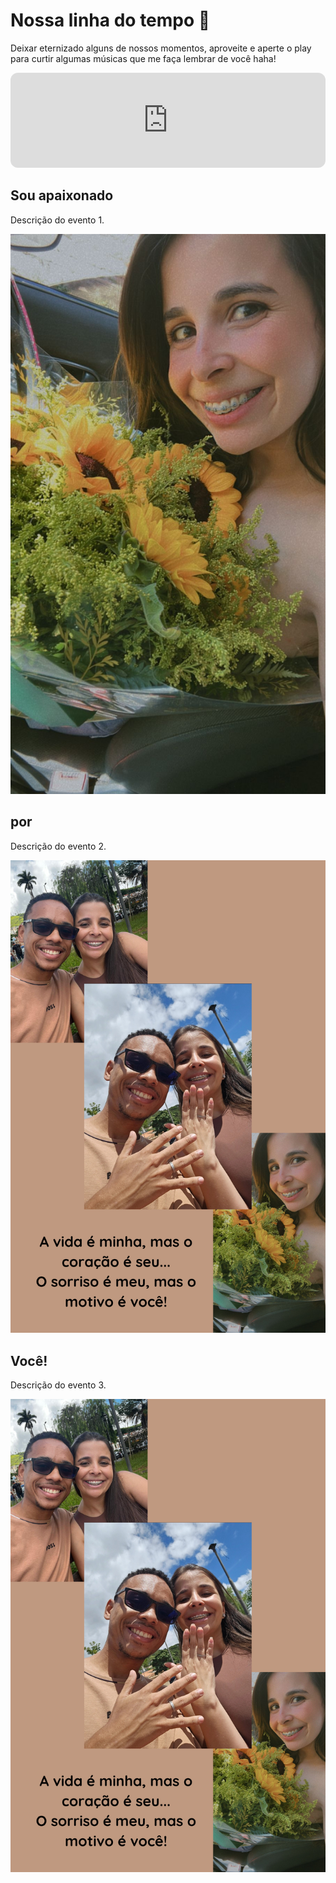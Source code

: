 # Nossa linha do tempo 📸


<p style="text-align: left;">Deixar eternizado alguns de nossos momentos, aproveite e aperte o play para curtir algumas músicas que me faça lembrar de você haha!</p>
<iframe style="border-radius:12px" src="https://open.spotify.com/embed/playlist/0WZCwLymGn2n0Ysn2WWvlx?utm_source=generator" width="100%" height="152" frameBorder="0" allowfullscreen="" allow="autoplay; clipboard-write; encrypted-media; fullscreen; picture-in-picture" loading="lazy"></iframe>

<div class="timeline">
    <div class="timeline-item">
        <div class="timeline-content">
            <h2>Sou apaixonado</h2>
            <p>Descrição do evento 1.</p>
            <img src="imgs\linda.jpg" alt="Ok">
        </div>
    </div>
    <div class="timeline-item">
        <div class="timeline-content">
            <h2>por</h2>
            <p>Descrição do evento 2.</p>
            <img src="imgs/felicidade.png" alt="Evento 2">
        </div>
    </div>
    <div class="timeline-item">
        <div class="timeline-content">
            <h2>Você!</h2>
            <p>Descrição do evento 3.</p>
            <img src="imgs/felicidade.png" alt="Evento 3">
        </div>
    </div>
</div>


